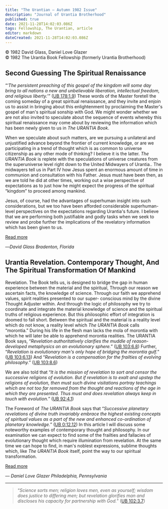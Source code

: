```yaml
---
title: "The Urantian — Autumn 1982 Issue"
description: "Journal of Urantia Brotherhood"
published: true
date: 2021-11-28T14:02:03.086Z
tags: Fellowship, The Urantian, article
editor: markdown
dateCreated: 2021-11-28T14:02:03.086Z
---
```


<p class="v-card v-sheet theme--light grey lighten-3 px-2">© 1982 David Glass, Daniel Love Glazer<br>© 1982 The Urantia Book Fellowship (formerly Urantia Brotherhood)</p>

## Second Guessing The Spiritual Renaissance

“‘_The persistent preaching of this gospel of the kingdom will some day bring to all nations a new and unbelievable liberation, intellectual freedom, and religious liberty._’” ([UB 178:1.9](/en/The_Urantia_Book/178#p1_9)) These words of the Master foretell the coming someday of a great spiritual renaissance, and they invite and enjoin us to assist in bringing about this enlightenment by proclaiming the Master's gospel of man's spiritual sonship with God. We might wonder whether we are not also invited to speculate about the sequence of events whereby this spiritual renaissance may come about by reviewing the information which has been newly given to us in _The URANTIA Book_.

When we speculate about such matters, are we pursuing a unilateral and unjustified advance beyond the frontier of current knowledge, or are we participating in a trend of thought which is as common to universe citizenship as any other mode of thinking? I believe it is the latter. _The URANTIA Book_ is replete with the speculations of universe creatures from the superuniverse level right down to the United Midwayers of Urantia.. The midwayers tell us in Part IV how Jesus spent an enormous amount of time in communion and consultation with his Father. Jesus must have been then, as we are told he did at other times, working out a wise perspective of expectations as to just how he might expect the progress of the spiritual “kingdom” to proceed among mankind.

Jesus, of course, had the advantages of superhuman insight into such considerations, but we too have been afforded considerable superhuman-level perspectives on the expectations regarding Urantia's future. I believe that we are performing both justifiable and godly tasks when we seek to review and probe further the implications of the revelatory information which has been given to us.

[Read more](/en/article/David_Glass/Second_guessing_the_spiritual_renaissance)

—_David Glass_
_Bradenton, Florida_

## Urantia Revelation. Contemporary Thought, And The Spiritual Transformation Of Mankind

Revelation. The Book tells us, is designed to bridge the gap in human experience between the material and the spiritual, Through our reason we ascertain facts, the knowledge of science. Through our faith we apprehend values, spirit realities presented to our super- conscious mind by the divine Thought Adjuster within. And through the logic of philosophy we try to coordinate and integrate the material knowledge of science and the spiritual truths of religious experience. But this philosophic effort of integration is doomed to fall short. Between the spiritual and the material is a reality level which do not know, a reality level which _The URANTIA Book_ calls “morontia.” During his life in the flesh man lacks the mola of morontia with which he will later be able to apprehend morontia realities. The URANTIA Book says, “_Revelation authoritatively clarifies the muddle of reason-developed metaphysics on an evolutionary sphere._” ([UB 103:6.8](/en/The_Urantia_Book/103#p6_8)) Further, “_Revelation is evolutionary man's only hope of bridging the morontia gulf._” ([UB 103:6.13](/en/The_Urantia_Book/103#p6_13)) And “_Revelation is a compensation for the frailties of evolving philosophy._” ([UB 103:8.6](/en/The_Urantia_Book/103#p8_6))

We are also told that “_It is the mission of revelation to sort and censor the successive religions of evolution. But if revelation is to exalt and upstep the religions of evolution, then must such divine visitations portray teachings which are not too far removed from the thought and reactions of the age in which they are presented. Thus must and does revelation always keep in touch with evolution._” ([UB 92:4.1](/en/The_Urantia_Book/92#p4_1))

The Foreword of _The URANTIA Book_ says that “_Successive planetary revelations of divine truth invariably embrace the highest existing concepts of spiritual values as a part of the new and enhanced co-ordination of planetary knowledge._” ([UB 0:12.12](/en/The_Urantia_Book/0#p12_12)) In this article I will discuss some noteworthy examples of contemporary thought and philosophy. In our examination we can expect to find some of the frailties and fallacies of evolutionary thought which require illumination from revelation. At the same time we can hope to find, in man's noblest expressions, sublime thoughts which, like _The URANTIA Book_ itself, point the way to our spiritual transformation.

[Read more](/en/article/Daniel_Love_Glazer/Urantia_revelation_contemporary_thought)

— _Daniel Love Glazer_ 
_Philadelphia, Pennsylvania_

---

> “_Science sorts men; religion loves men, even as yourself; wisdom does justice to differing men; but revelation glorifies man and discloses his capacity for partnership with God._” ([UB 102:3.7](/en/The_Urantia_Book/102#p3_7))

